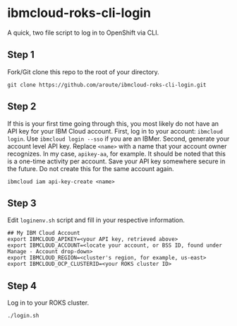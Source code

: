 # ibmcloud-roks-cli-login
A quick, two file script to log in to OpenShift via CLI.

## Step 1
Fork/Git clone this repo to the root of your directory.
```shell
git clone https://github.com/aroute/ibmcloud-roks-cli-login.git
```
## Step 2
If this is your first time going through this, you most likely do not have an API key for your IBM Cloud account. First, log in to your account: `ibmcloud login`. Use `ibmcloud login --sso` if you are an IBMer. Second, generate your account level API key. Replace `<name>` with a name that your account owner recognizes. In my case, `apikey-aa`, for example. It should be noted that this is a one-time activity per account. Save your API key somewhere secure in the future. Do not create this for the same account again.
```shell
ibmcloud iam api-key-create <name>
```
## Step 3
Edit `loginenv.sh` script and fill in your respective information.
```console
## My IBM Cloud Account
export IBMCLOUD_APIKEY=<your API key, retrieved above>
export IBMCLOUD_ACCOUNT=<locate your account, or BSS ID, found under Manage - Account drop-down>
export IBMCLOUD_REGION=<cluster's region, for example, us-east>
export IBMCLOUD_OCP_CLUSTERID=<your ROKS cluster ID>
```
## Step 4
Log in to your ROKS cluster.
```shell
./login.sh
```
